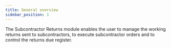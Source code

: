 ```yaml
---
title: General overview
sidebar_position: 1
---
```


The Subcontractor Returns module enables the user to manage the working returns sent to subcontractors, to execute subcontractor orders and to control the returns due register.






